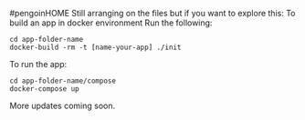#pengoinHOME
Still arranging on the files but if you want to explore this:
To build an app in docker environment
Run the following: 
 
	cd app-folder-name
	docker-build -rm -t [name-your-app] ./init

To run the app:	

	cd app-folder-name/compose
	docker-compose up
	
More updates coming soon.
